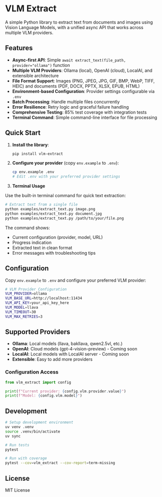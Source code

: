 # VLM Extract

A simple Python library to extract text from documents and images using Vision Language Models, with a unified async API that works across multiple VLM providers.

## Features

- **Async-first API**: Simple `await extract_text(file_path, provider="ollama")` function
- **Multiple VLM Providers**: Ollama (local), OpenAI (cloud), LocalAI, and extensible architecture
- **File Format Support**: Images (PNG, JPEG, JPG, GIF, BMP, WebP, TIFF, HEIC) and documents (PDF, DOCX, PPTX, XLSX, EPUB, HTML)
- **Environment-based Configuration**: Provider settings configurable via `.env`
- **Batch Processing**: Handle multiple files concurrently
- **Error Resilience**: Retry logic and graceful failure handling
- **Comprehensive Testing**: 85% test coverage with integration tests
- **Terminal Command**: Simple command-line interface for file processing

## Quick Start

1. **Install the library**:
   ```bash
   pip install vlm-extract
   ```

2. **Configure your provider** (copy `env.example` to `.env`):
   ```bash
   cp env.example .env
   # Edit .env with your preferred provider settings
   ```

3. **Terminal Usage**

Use the built-in terminal command for quick text extraction:

```bash
# Extract text from a single file
python examples/extract_text.py image.png
python examples/extract_text.py document.jpg
python examples/extract_text.py /path/to/your/file.png
```

The command shows:
- Current configuration (provider, model, URL)
- Progress indication
- Extracted text in clean format
- Error messages with troubleshooting tips

## Configuration

Copy `env.example` to `.env` and configure your preferred VLM provider:

```bash
# VLM Provider Configuration
VLM_PROVIDER=ollama
VLM_BASE_URL=http://localhost:11434
VLM_API_KEY=your_api_key_here
VLM_MODEL=llava
VLM_TIMEOUT=30
VLM_MAX_RETRIES=3
```

## Supported Providers

- **Ollama**: Local models (llava, bakllava, qwen2.5vl, etc.)
- **OpenAI**: Cloud models (gpt-4-vision-preview) - Coming soon
- **LocalAI**: Local models with LocalAI server - Coming soon
- **Extensible**: Easy to add more providers



### Configuration Access
```python
from vlm_extract import config

print(f"Current provider: {config.vlm.provider.value}")
print(f"Model: {config.vlm.model}")
```

## Development

```bash
# Setup development environment
uv venv .venv
source .venv/bin/activate
uv sync

# Run tests
pytest

# Run with coverage
pytest --cov=vlm_extract --cov-report=term-missing
```


## License

MIT License 